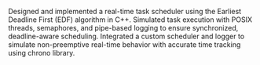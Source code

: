 Designed and implemented a real-time task scheduler using the Earliest Deadline First (EDF) algorithm in C++. Simulated task execution with POSIX threads, semaphores, and pipe-based logging to ensure synchronized, deadline-aware scheduling. Integrated a custom scheduler and logger to simulate non-preemptive real-time behavior with accurate time tracking using chrono library.
